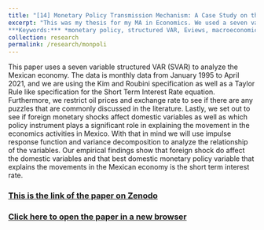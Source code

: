 ```yaml
---
title: "[14] Monetary Policy Transmission Mechanism: A Case Study on the Mexican Economy (2022)"
excerpt: "This was my thesis for my MA in Economics. We used a seven variable structured VAR to analyze which macroeconomic varibale best describes the monetary policy transmition. Published on *Zenodo*.<br>
***Keywords:*** *monetary policy, structured VAR, Eviews, macroeconomics, graduate*" #add this to add an image inside the "" <br/><img src='R001_padic/500x300.png'>
collection: research
permalink: /research/monpoli
---
```

This paper uses a seven variable structured VAR (SVAR) to analyze the Mexican economy. The data is monthly data from January 1995 to April 2021, and we are using the Kim and Roubini specification as well as a Taylor Rule like specification for the Short Term Interest Rate equation. Furthermore, we restrict oil prices and exchange rate to see if there are any puzzles that are commonly discussed in the literature. Lastly, we set out to see if foreign monetary shocks affect domestic variables as well as which policy instrument plays a significant role in explaining the movement in the economics activities in Mexico. With that in mind we will use impulse response function and variance decomposition to analyze the relationship of the variables. Our empirical findings show that foreign shock do affect the domestic variables and that best domestic monetary policy variable that explains the movements in the Mexican economy is the short term interest rate.


### [This is the link of the paper on Zenodo](https://zenodo.org/records/6578736)


### [Click here to open the paper in a new browser](R014_monpoli/Negron_Thesis_FINAL.pdf)
<object data="R014_monpoli/Negron_Thesis_FINAL.pdf#view=fitH&toolbar=0" width="1000" height="1000" type='application/pdf' style='pointer-events: none'></object>


